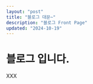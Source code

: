 ```yaml
---
layout: "post"
title: "블로그 대문~"
description: "블로그 Front Page"
updated: "2024-10-19"
---
```


# 블로그 입니다.

XXX